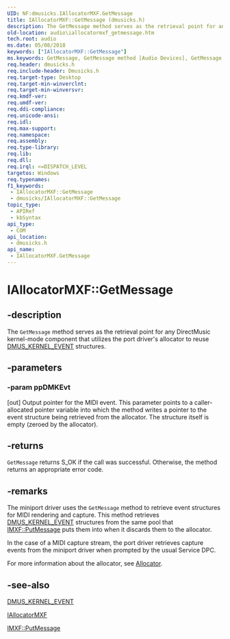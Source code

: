 ```yaml
---
UID: NF:dmusicks.IAllocatorMXF.GetMessage
title: IAllocatorMXF::GetMessage (dmusicks.h)
description: The GetMessage method serves as the retrieval point for any DirectMusic kernel-mode component that utilizes the port driver's allocator to reuse DMUS_KERNEL_EVENT structures.
old-location: audio\iallocatormxf_getmessage.htm
tech.root: audio
ms.date: 05/08/2018
keywords: ["IAllocatorMXF::GetMessage"]
ms.keywords: GetMessage, GetMessage method [Audio Devices], GetMessage method [Audio Devices],IAllocatorMXF interface, IAllocatorMXF interface [Audio Devices],GetMessage method, IAllocatorMXF.GetMessage, IAllocatorMXF::GetMessage, audio.iallocatormxf_getmessage, audmp-routines_24207ff5-69a9-47bd-a756-78c2a218080e.xml, dmusicks/IAllocatorMXF::GetMessage
req.header: dmusicks.h
req.include-header: Dmusicks.h
req.target-type: Desktop
req.target-min-winverclnt: 
req.target-min-winversvr: 
req.kmdf-ver: 
req.umdf-ver: 
req.ddi-compliance: 
req.unicode-ansi: 
req.idl: 
req.max-support: 
req.namespace: 
req.assembly: 
req.type-library: 
req.lib: 
req.dll: 
req.irql: <=DISPATCH_LEVEL
targetos: Windows
req.typenames: 
f1_keywords:
 - IAllocatorMXF::GetMessage
 - dmusicks/IAllocatorMXF::GetMessage
topic_type:
 - APIRef
 - kbSyntax
api_type:
 - COM
api_location:
 - dmusicks.h
api_name:
 - IAllocatorMXF.GetMessage
---
```


# IAllocatorMXF::GetMessage


## -description

The <code>GetMessage</code> method serves as the retrieval point for any DirectMusic kernel-mode component that utilizes the port driver's allocator to reuse <a href="/windows-hardware/drivers/ddi/dmusicks/ns-dmusicks-_dmus_kernel_event">DMUS_KERNEL_EVENT</a> structures.

## -parameters

### -param ppDMKEvt 

[out]
Output pointer for the MIDI event. This parameter points to a caller-allocated pointer variable into which the method writes a pointer to the event structure being retrieved from the allocator. The structure itself is empty (zeroed by the allocator).

## -returns

<code>GetMessage</code> returns S_OK if the call was successful. Otherwise, the method returns an appropriate error code.

## -remarks

The miniport driver uses the <code>GetMessage</code> method to retrieve event structures for MIDI rendering and capture. This method retrieves <a href="/windows-hardware/drivers/ddi/dmusicks/ns-dmusicks-_dmus_kernel_event">DMUS_KERNEL_EVENT</a> structures from the same pool that <a href="/windows-hardware/drivers/ddi/dmusicks/nf-dmusicks-imxf-putmessage">IMXF::PutMessage</a> puts them into when it discards them to the allocator.

In the case of a MIDI capture stream, the port driver retrieves capture events from the miniport driver when prompted by the usual Service DPC.

For more information about the allocator, see <a href="/windows-hardware/drivers/audio/allocator">Allocator</a>.

## -see-also

<a href="/windows-hardware/drivers/ddi/dmusicks/ns-dmusicks-_dmus_kernel_event">DMUS_KERNEL_EVENT</a>



<a href="/windows-hardware/drivers/ddi/dmusicks/nn-dmusicks-iallocatormxf">IAllocatorMXF</a>



<a href="/windows-hardware/drivers/ddi/dmusicks/nf-dmusicks-imxf-putmessage">IMXF::PutMessage</a>
